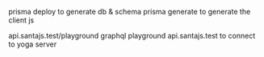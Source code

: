 prisma deploy to generate db & schema
prisma generate to generate the client js

api.santajs.test/playground graphql playground
api.santajs.test to connect to yoga server
